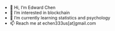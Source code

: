 - 👋 Hi, I’m Edward Chen
- 👀 I’m interested in blockchain
- 🌱 I’m currently learning statistics and psychology
- 📫 Reach me at echen333us[at]gmail.com

<!---
echen333/echen333 is a ✨ special ✨ repository because its `README.md` (this file) appears on your GitHub profile.
You can click the Preview link to take a look at your changes.
--->
